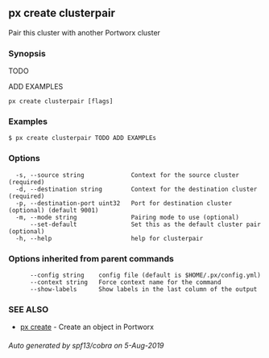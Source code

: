 ## px create clusterpair

Pair this cluster with another Portworx cluster

### Synopsis

TODO

ADD EXAMPLES
	

```
px create clusterpair [flags]
```

### Examples

```
$ px create clusterpair TODO ADD EXAMPLEs
```

### Options

```
  -s, --source string             Context for the source cluster (required)
  -d, --destination string        Context for the destination cluster (required)
  -p, --destination-port uint32   Port for destination cluster (optional) (default 9001)
  -m, --mode string               Pairing mode to use (optional)
      --set-default               Set this as the default cluster pair (optional)
  -h, --help                      help for clusterpair
```

### Options inherited from parent commands

```
      --config string    config file (default is $HOME/.px/config.yml)
      --context string   Force context name for the command
      --show-labels      Show labels in the last column of the output
```

### SEE ALSO

* [px create](px_create.md)	 - Create an object in Portworx

###### Auto generated by spf13/cobra on 5-Aug-2019
